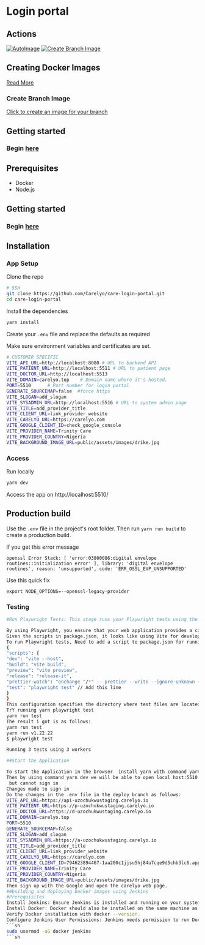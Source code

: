 # Login portal

## Actions

[![AutoImage](https://github.com/Carelyo/loginui/actions/workflows/createimage.yml/badge.svg)](https://github.com/Carelyo/loginui/actions/workflows/createimage.yml)
[![Create Branch Image](https://github.com/Carelyo/loginui/actions/workflows/branchimage.yml/badge.svg)](https://github.com/Carelyo/loginui/actions/workflows/branchimage.yml)

## Creating Docker Images

[Read More](https://github.com/Carelyo/loginui/blob/develop/.github/workflows/README.md)

### Create Branch Image

[Click to create an image for your branch](https://github.com/Carelyo/loginui/actions/workflows/branchimage.yml)

## Getting started

### Begin [here](https://gitlab.com/carelyo/docs/-/blob/main/docs/gettingstarted/getstarted/frontend.md)

## Prerequisites
- Docker
- Node.js
## Getting started

### Begin [here](https://gitlab.com/carelyo/docs/-/blob/main/docs/gettingstarted/getstarted/frontend.md)
## Installation

### App Setup
Clone the repo
```bash
# SSH
git clone https://github.com/Carelyo/care-login-portal.git
cd care-login-portal
```
Install the dependencies
```sh
yarn install
```
Create your `.env` file and replace the defaults as required

Make sure environment variables and certificates are set.
```sh
# CUSTOMER SPECIFIC
VITE_API_URL=http://localhost:8080 # URL to backend API
VITE_PATIENT_URL=http://localhost:5511 # URL to patient page
VITE_DOCTOR_URL=http://localhost:5513  
VITE_DOMAIN=carelyo.top    # Domain name where it's hosted.
PORT=5510      # Port number for login portal
GENERATE_SOURCEMAP=false  #force https
VITE_SLOGAN=add_slogan
VITE_SYSADMIN_URL=http://localhost:5516 # URL to system admin page
VITE_TITLE=add_provider_title
VITE_CLIENT_URL=link_provider_website
VITE_CARELYO_URL=https://carelyo.com
VITE_GOOGLE_CLIENT_ID=check_google_console
VITE_PROVIDER_NAME=Trinity Care
VITE_PROVIDER_COUNTRY=Nigeria
VITE_BACKGROUND_IMAGE_URL=public/assets/images/drike.jpg


```
### Access

Run locally
```sh
yarn dev
```
Access the app on
http://localhost:5510/

## Production build
Use the `.env` file in the project's root folder.
Then run `yarn run build` to create a production build.

If you get this error message

```
openssl Error Stack: [ 'error:03000086:digital envelope routines::initialization error' ], library: 'digital envelope routines', reason: 'unsupported', code: 'ERR_OSSL_EVP_UNSUPPORTED'
```
Use this quick fix

```
export NODE_OPTIONS=--openssl-legacy-provider
```

### Testing
```sh
#Run Playwright Tests: This stage runs your Playwright tests using the command npx playwright test.
```
```sh
By using Playwright, you ensure that your web application provides a consistent user experience across different browsers and devices, reducing the risk of bugs and improving the overall quality of the product.
Given the scripts in package.json, it looks like using Vite for development and building, and release-it for managing releases.
To run Playwright tests, Need to add a script to package.json for running the tests in this format
{
"scripts": {
"dev": "vite --host",
"build": "vite build",
"preview": "vite preview",
"release": "release-it",
"prettier-watch": "onchange "/*" -- prettier --write --ignore-unknown {{changed}}",
"test": "playwright test" // Add this line
}
}
This configuration specifies the directory where test files are located and the pattern to match test files.
TrY running yarn playwright test
yarn run test
The result i got is as follows:
yarn run test
yarn run v1.22.22
$ playwright test

Running 3 tests using 3 workers

##Start the Application

To start the Application in the browser  install yarn with command yarn install in git bash/terminal.
Then by using command yarn dev we will be able to open local host:5510 then see the application.
 but cannot sign in
Changes made to sign in
Do the changes in the .env file in the deploy branch as follows:
VITE_API_URL=https://api-uzochukwustaging.carelyo.io
VITE_PATIENT_URL=https://p-uzochukwustaging.carelyo.io
VITE_DOCTOR_URL=https://d-uzochukwustaging.carelyo.io
VITE_DOMAIN=carelyo.top
PORT=5510
GENERATE_SOURCEMAP=false
VITE_SLOGAN=add_slogan
VITE_SYSADMIN_URL=https://a-uzochukwustaging.carelyo.io
VITE_TITLE=add_provider_title
VITE_CLIENT_URL=link_provider_website
VITE_CARELYO_URL=https://carelyo.com
VITE_GOOGLE_CLIENT_ID=794623894467-1aa200c1jjsu5hj84u7cqe9d5chb3lc6.apps.googleusercontent.com
VITE_PROVIDER_NAME=Trinity Care
VITE_PROVIDER_COUNTRY=Nigeria
VITE_BACKGROUND_IMAGE_URL=public/assets/images/drike.jpg
Then sign up with the Google and open the carelyo web page.
##building and deploying Docker images using Jenkins 
#Prerequisites
Install Jenkins: Ensure Jenkins is installed and running on your system or server.
Install Docker: Docker should also be installed on the same machine as Jenkins.
Verify Docker installation with docker --version.
Configure Jenkins User Permissions: Jenkins needs permission to run Docker commands. If Jenkins is running as a system user, you may need to add the Jenkins user to the Docker group:
```sh
sudo usermod -aG docker jenkins
```sh